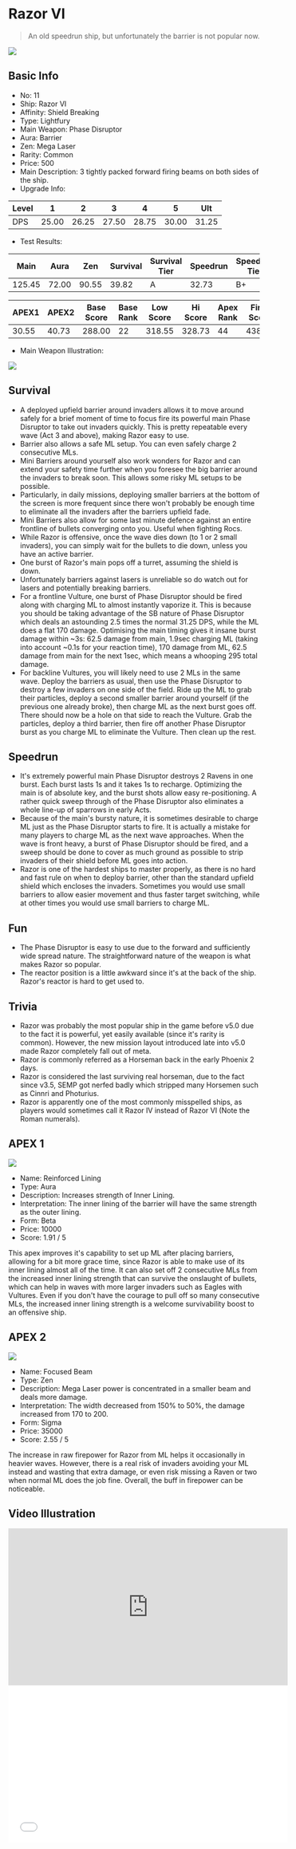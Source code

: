 # Razor VI

> An old speedrun ship, but unfortunately the barrier is not popular now.

<img src="/ships/ship_11.png" style={{zoom:1}}/>

## Basic Info

- No: 11
- Ship: Razor VI
- Affinity: Shield Breaking
- Type: Lightfury
- Main Weapon: Phase Disruptor
- Aura: Barrier
- Zen: Mega Laser
- Rarity: Common
- Price: 500
- Main Description: 3 tightly packed forward firing beams on both sides of the ship.
- Upgrade Info: 

| Level | 1 | 2 | 3 | 4 | 5 | Ult |
|--|--|--|--|--|--|--|
| DPS | 25.00 | 26.25 | 27.50 | 28.75 | 30.00 | 31.25 |

- Test Results: 

| Main | Aura | Zen | Survival | Survival Tier | Speedrun | Speedrun Tier | Fun | Fun Tier |
|--|--|--|--|--|--|--|--|--|
| 125.45 | 72.00 | 90.55 | 39.82 | A | 32.73 | B+ | 37.64 | B+ |

| APEX1 | APEX2 | Base Score | Base Rank | Low Score | Hi Score | Apex Rank | Final Score | FinalRank |
|--|--|--|--|--|--|--|--|--|
| 30.55 | 40.73 | 288.00 | 22 | 318.55 | 328.73 | 44 | 438.91 | 39 |

- Main Weapon Illustration:

<img src="/illustration/main_11.gif" style={{zoom:1}}/>

## Survival

- A deployed upfield barrier around invaders allows it to move around safely for a brief moment of time to focus fire its powerful main Phase Disruptor to take out invaders quickly. This is pretty repeatable every wave (Act 3 and above), making Razor easy to use.
- Barrier also allows a safe ML setup. You can even safely charge 2 consecutive MLs.
- Mini Barriers around yourself also work wonders for Razor and can extend your safety time further when you foresee the big barrier around the invaders to break soon. This allows some risky ML setups to be possible.
- Particularly, in daily missions, deploying smaller barriers at the bottom of the screen is more frequent since there won't probably be enough time to eliminate all the invaders after the barriers upfield fade.
- Mini Barriers also allow for some last minute defence against an entire frontline of bullets converging onto you. Useful when fighting Rocs.
- While Razor is offensive, once the wave dies down (to 1 or 2 small invaders), you can simply wait for the bullets to die down, unless you have an active barrier.
- One burst of Razor's main pops off a turret, assuming the shield is down.
- Unfortunately barriers against lasers is unreliable so do watch out for lasers and potentially breaking barriers.
- For a frontline Vulture, one burst of Phase Disruptor should be fired along with charging ML to almost instantly vaporize it. This is because you should be taking advantage of the SB nature of Phase Disruptor which deals an astounding 2.5 times the normal 31.25 DPS, while the ML does a flat 170 damage. Optimising the main timing gives it insane burst damage within ~3s: 62.5 damage from main, 1.9sec charging ML (taking into account ~0.1s for your reaction time), 170 damage from ML, 62.5 damage from main for the next 1sec, which means a whooping 295 total damage.
- For backline Vultures, you will likely need to use 2 MLs in the same wave. Deploy the barriers as usual, then use the Phase Disruptor to destroy a few invaders on one side of the field. Ride up the ML to grab their particles, deploy a second smaller barrier around yourself (if the previous one already broke), then charge ML as the next burst goes off. There should now be a hole on that side to reach the Vulture. Grab the particles, deploy a third barrier, then fire off another Phase Disruptor burst as you charge ML to eliminate the Vulture. Then clean up the rest.

## Speedrun

- It's extremely powerful main Phase Disruptor destroys 2 Ravens in one burst. Each burst lasts 1s and it takes 1s to recharge. Optimizing the main is of absolute key, and the burst shots allow easy re-positioning. A rather quick sweep through of the Phase Disruptor also eliminates a whole line-up of sparrows in early Acts.
- Because of the main's bursty nature, it is sometimes desirable to charge ML just as the Phase Disruptor starts to fire. It is actually a mistake for many players to charge ML as the next wave approaches. When the wave is front heavy, a burst of Phase Disruptor should be fired, and a sweep should be done to cover as much ground as possible to strip invaders of their shield before ML goes into action.
- Razor is one of the hardest ships to master properly, as there is no hard and fast rule on when to deploy barrier, other than the standard upfield shield which encloses the invaders. Sometimes you would use small barriers to allow easier movement and thus faster target switching, while at other times you would use small barriers to charge ML.

## Fun

- The Phase Disruptor is easy to use due to the forward and sufficiently wide spread nature. The straightforward nature of the weapon is what makes Razor so popular.
- The reactor position is a little awkward since it's at the back of the ship. Razor's reactor is hard to get used to.

## Trivia

- Razor was probably the most popular ship in the game before v5.0 due to the fact it is powerful, yet easily available (since it's rarity is common). However, the new mission layout introduced late into v5.0 made Razor completely fall out of meta.
- Razor is commonly referred as a Horseman back in the early Phoenix 2 days.
- Razor is considered the last surviving real horseman, due to the fact since v3.5, SEMP got nerfed badly which stripped many Horsemen such as Cinnri and Photurius.
- Razor is apparently one of the most commonly misspelled ships, as players would sometimes call it Razor IV instead of Razor VI (Note the Roman numerals).

## APEX 1

<img src="/ships/ship_11_apex_1.png" style={{zoom:1}}/>

- Name: Reinforced Lining
- Type: Aura
- Description: Increases strength of Inner Lining.
- Interpretation: The inner lining of the barrier will have the same strength as the outer lining.
- Form: Beta
- Price: 10000
- Score: 1.91 / 5

This apex improves it's capability to set up ML after placing barriers, allowing for a bit more grace time, since Razor is able to make use of its inner lining almost all of the time. It can also set off 2 consecutive MLs from the increased inner lining strength that can survive the onslaught of bullets, which can help in waves with more larger invaders such as Eagles with Vultures. Even if you don't have the courage to pull off so many consecutive MLs, the increased inner lining strength is a welcome survivability boost to an offensive ship.

## APEX 2

<img src="/ships/ship_11_apex_2.png" style={{zoom:1}}/>

- Name: Focused Beam
- Type: Zen
- Description: Mega Laser power is concentrated in a smaller beam and deals more damage.
- Interpretation: The width decreased from 150% to 50%, the damage increased from 170 to 200.
- Form: Sigma
- Price: 35000
- Score: 2.55 / 5

The increase in raw firepower for Razor from ML helps it occasionally in heavier waves. However, there is a real risk of invaders avoiding your ML instead and wasting that extra damage, or even risk missing a Raven or two when normal ML does the job fine. Overall, the buff in firepower can be noticeable.

## Video Illustration

<iframe width="560" height="315" src="https://www.youtube.com/embed/QFtAZ7mNSnU?si=tPGnRg-wAESrGKdK" title="YouTube video player" frameborder="0" allow="accelerometer; autoplay; clipboard-write; encrypted-media; gyroscope; picture-in-picture; web-share" referrerpolicy="strict-origin-when-cross-origin" allowfullscreen></iframe>

<br/>

<iframe width="560" height="315" src="//player.bilibili.com/player.html?aid=917449828&bvid=BV1Eu4y1W7Tx&cid=1306058846&p=1&autoplay=false" scrolling="no" border="0" frameborder="no" allow="accelerometer; autoplay; clipboard-write; encrypted-media; gyroscope; picture-in-picture; web-share" framespacing="0" allowfullscreen="true"> </iframe>